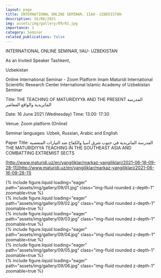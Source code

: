 ```yaml
---
layout: page
title: INTERNATIONAL ONLINE SEMINAR, IIAU- UZBEKISTAN
description: 16/06/2021
img: assets/img/gallery/09/01.jpg
importance: 1
category: Seminar
related_publications: false
---
```


<p class="distill-post-title">INTERNATIONAL ONLINE SEMINAR, IIAU- UZBEKISTAN</p>

As an Invited Speaker Tashkent,

Uzbekistan

Online International Seminar - Zoom Platform Imam Maturidi International Scientific Research Center International Islamic Academy of Uzbekistan Seminar

Title: THE TEACHING OF MATURIDIYYA AND THE PRESENT المدرسة الماتريدية والواقع المعاصر

Date: 16 June 2021 (Wednesday) Time: 13.00: 17:30

Venue: Zoom platform (Online)

Seminar languages: Uzbek, Russian, Arabic and English

Paper Title: المدرسة الماتريدية في جنوب شرق آسيا والكفاح ضد التيارات المتعصبة THE MATURIDIYYA TEACHING IN THE SOUTHEAST ASIA AND
COMBATTING EXTREMIST SECTS

[http://www.maturidi.uz/en/yangiliklar/markaz-yangiliklari/2021-06-16-09-28-11](http://www.maturidi.uz/en/yangiliklar/markaz-yangiliklari/2021-06-16-09-28-11)

<div class="row mt-3">
    <div class="col-sm mt-3 mt-md-0">
        {% include figure.liquid loading="eager" path="assets/img/gallery/09/01.jpg" class="img-fluid rounded z-depth-1" zoomable=true %}
    </div>
    <div class="col-sm mt-3 mt-md-0">
        {% include figure.liquid loading="eager" path="assets/img/gallery/09/02.jpg" class="img-fluid rounded z-depth-1" zoomable=true %}
    </div>
    <div class="col-sm mt-3 mt-md-0">
        {% include figure.liquid loading="eager" path="assets/img/gallery/09/03.jpg" class="img-fluid rounded z-depth-1" zoomable=true %}
    </div>
</div>
<div class="row mt-3">
    <div class="col-sm mt-3 mt-md-0">
        {% include figure.liquid loading="eager" path="assets/img/gallery/09/04.jpg" class="img-fluid rounded z-depth-1" zoomable=true %}
    </div>
    <div class="col-sm mt-3 mt-md-0">
        {% include figure.liquid loading="eager" path="assets/img/gallery/09/05.jpg" class="img-fluid rounded z-depth-1" zoomable=true %}
    </div>
    <div class="col-sm mt-3 mt-md-0">
        {% include figure.liquid loading="eager" path="assets/img/gallery/09/06.jpg" class="img-fluid rounded z-depth-1" zoomable=true %}
    </div>
</div>
